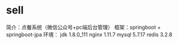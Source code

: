 # sell
简介：点餐系统（微信公众号+pc端后台管理）
框架：springboot + springboot-jpa
环境： jdk 1.8.0_111  nginx 1.11.7 mysql 5.7.17  redis 3.2.8
